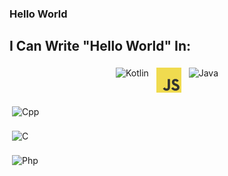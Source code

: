 ### Hello World 

## I Can Write "Hello World" In: 
<p align="center">
<img src="https://cdn.jsdelivr.net/npm/programming-languages-logos@0.0.3/src/kotlin/kotlin.png" alt="Kotlin" height="40" style="vertical-align:top; margin:4px">
<img src="https://raw.githubusercontent.com/github/explore/80688e429a7d4ef2fca1e82350fe8e3517d3494d/topics/javascript/javascript.png" alt="Javascript" height="40" style="vertical-align:top; margin:4px">
<img src="https://cdn.jsdelivr.net/npm/programming-languages-logos@0.0.3/src/java/java.png" alt="Java" height="40" style="vertical-align:top; margin:4px">
</p>
<img src="https://cdn.jsdelivr.net/npm/programming-languages-logos@0.0.3/src/cpp/cpp.png" alt="Cpp" height="40" style="vertical-align:top; margin:4px">
</p>
<img src="https://cdn.jsdelivr.net/npm/programming-languages-logos@0.0.3/src/c/c.png" alt="C" height="40" style="vertical-align:top; margin:4px">
</p>
<img src="https://cdn.jsdelivr.net/npm/programming-languages-logos@0.0.3/src/php/php.png" alt="Php" height="40" style="vertical-align:top; margin:4px">
</p>
<!--
**irfanZ1357/irfanZ1357** is a ✨ _special_ ✨ repository because its `README.md` (this file) appears on your GitHub profile.

Here are some ideas to get you started:

- 🔭 I’m currently working on ...
- 🌱 I’m currently learning ...
- 👯 I’m looking to collaborate on ...
- 🤔 I’m looking for help with ...
- 💬 Ask me about ...
- 📫 How to reach me: ...
- 😄 Pronouns: ...
- ⚡ Fun fact: ...
-->
